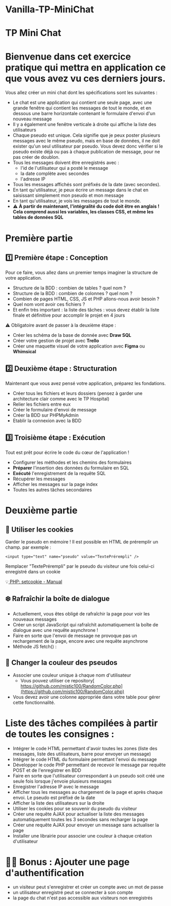 # Vanilla-TP-MiniChat

# TP Mini Chat

# Bienvenue dans cet exercice pratique qui mettra en application ce que vous avez vu ces derniers jours.

Vous allez créer un mini chat dont les spécifications sont les suivantes :


* Le chat est une application qui contient une seule page, avec une grande fenêtre qui contient les messages de tout le monde, et en dessous une barre horizontale contenant le formulaire d'envoi d'un nouveau message
* Il y a également une fenêtre verticale à droite qui affiche la liste des utilisateurs
* Chaque pseudo est unique. Cela signifie que je peux poster plusieurs messages avec le même pseudo, mais en base de données, il ne doit exister qu'un seul utilisateur par pseudo. 
Vous devez donc vérifier si le pseudo existe déjà ou pas à chaque publication de message, pour ne pas créer de doublon.
* Tous les messages doivent être enregistrés avec :
    * l'id de l'utilisateur qui a posté le message
    * la date complète avec secondes
    * l'adresse IP  
* Tous les messages affichés sont préfixés de la date (avec secondes).
* En tant qu'utilisateur, je peux écrire un message dans le chat en saisissant simplement mon pseudo et mon message
* En tant qu'utilisateur, je vois les messages de tout le monde.
* ⚠️ **À partir de maintenant, l'intégralité du code doit être en anglais ! Cela comprend aussi les variables, les classes CSS, et même les tables de données SQL**


# 


# Première partie


## **1️⃣ Première étape : Conception**

Pour ce faire, vous allez dans un premier temps imaginer la structure de votre application.



* Structure de la BDD : combien de tables ? quel nom ?
* Structure de la BDD : combien de colonnes ? quel nom ?
* Combien de pages HTML, CSS, JS et PHP allons-nous avoir besoin ?
* Quel nom vont avoir ces fichiers ?
* Et enfin très important : la liste des tâches : vous devez établir la liste finale et définitive pour accomplir le projet en 4 jours
  
⚠️ Obligatoire avant de passer à la deuxième étape : 
 - Créer les schéma de la base de donnée avec **Draw SQL** 
 - Créer votre gestion de projet avec **Trello**
 - Créer une maquette visuel de votre application avec **Figma** ou **Whimsical** 

## **2️⃣ Deuxième étape : Structuration**

Maintenant que vous avez pensé votre application, préparez les fondations.

* Créer tous les fichiers et leurs dossiers (pensez à garder une architecture clair comme avec le TP Hospital)
* Relier les fichiers entre eux
* Créer le formulaire d'envoi de message
* Créer la BDD sur PHPMyAdmin
* Etablir la connexion avec la BDD


## **3️⃣ Troisième étape : Exécution**

Tout est prêt pour écrire le code du cœur de l'application !

* Configurer les méthodes et les chemins des formulaires
* **Préparer** l'insertion des données du formulaire en SQL
* **Exécuté** l'enregistrement de la requête SQL
* Récupérer les messages
* Afficher les messages sur la page index
* Toutes les autres tâches secondaires 


# Deuxième partie

## **🍪 Utiliser les cookies**

Garder le pseudo en mémoire ! Il est possible en HTML de préremplir un champ. par exemple :


```
<input type="text" name="pseudo" value="TextePrérempli" />
```


Remplacer "TextePrérempli" par le pseudo du visiteur une fois celui-ci enregistré dans un cookie

💡[ PHP: setcookie - Manual](https://www.php.net/manual/fr/function.setcookie.php)


## **❄️ Rafraîchir la boîte de dialogue**



* Actuellement, vous êtes obligé de rafraîchir la page pour voir les nouveaux messages
* Créer un script JavaScript qui rafraîchit automatiquement la boîte de dialogue avec une requête asynchrone !
* Faire en sorte que l'envoi de message ne provoque pas un rechargement de la page, encore avec une requête asynchrone
* Méthode JS fetch() : 


## **🌈 Changer la couleur des pseudos**


* Associer une couleur unique à chaque nom d'utilisateur
    * Vous pouvez utiliser ce repository[ https://github.com/mistic100/RandomColor.php](https://github.com/mistic100/RandomColor.php)​
* Vous devez avoir une colonne appropriée dans votre table pour gérer cette fonctionnalité.


# **Liste des tâches compilées à partir de toutes les consignes :**


* Intégrer le code HTML permettant d'avoir toutes les zones (liste des messages, liste des utilisateurs, barre pour envoyer un message)
* Intégrer le code HTML du formulaire permettant l'envoi du message
* Développer le code PHP permettant de recevoir le message par requête POST et de l'enregistrer en BDD
* Faire en sorte que l'utilisateur correspondant à un pseudo soit créé une seule fois lorsque j'envoie plusieurs messages
* Enregistrer l'adresse IP avec le message
* Afficher tous les messages au chargement de la page et après chaque envoi. Le pseudo est préfixé de la date
* Afficher la liste des utilisateurs sur la droite
* Utiliser les cookies pour se souvenir du pseudo du visiteur
* Créer une requête AJAX pour actualiser la liste des messages automatiquement toutes les 3 secondes sans recharger la page
* Créer une requête AJAX pour envoyer un message sans actualiser la page
* Installer une librairie pour associer une couleur à chaque création d'utilisateur


# 👨‍💻 Bonus : Ajouter une page d'authentification



* un visiteur peut s'enregistrer et créer un compte avec un mot de passe
* un utilisateur enregistré peut se connecter à son compte
* la page du chat n'est pas accessible aux visiteurs non enregistrés
